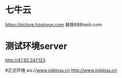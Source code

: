 # 七牛云
https://picture.hzqinyun.com
替换888hash.com

# 测试环境server
http://47.92.247.123

#正式环境
ws://www.jiobloss.cn
http://www.jiobloss.cn
